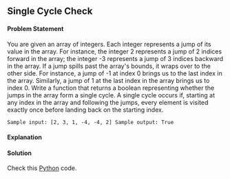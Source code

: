 ## Single Cycle Check

#### Problem Statement

You are given an array of integers. Each integer represents a jump of its value in the array. For instance, the integer 2 represents a jump of 2 indices forward in the array; the integer -3 represents a jump of 3 indices backward in the array. If a jump spills past the array's bounds, it wraps over to the other side. For instance, a
jump of -1 at index 0 brings us to the last index in the array. Similarly, a jump of 1 at the last index in the array brings us to index 0. Write a function that returns a
boolean representing whether the jumps in the array form a single cycle. A single cycle occurs if, starting at any index in the array and following the jumps, every
element is visited exactly once before landing back on the starting index.

`Sample input: [2, 3, 1, -4, -4, 2]
Sample output: True`


#### Explanation



#### Solution

Check this [Python](../solution/Single_Cycle_Check.py) code.

